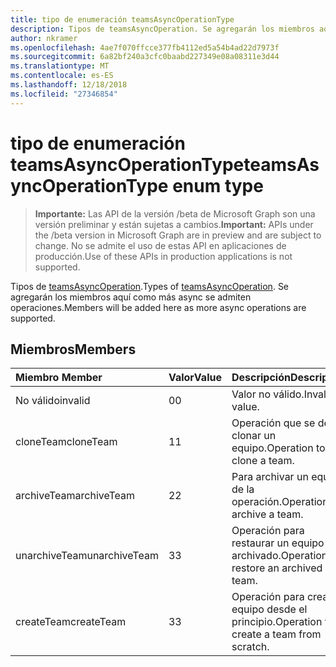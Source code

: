 ```yaml
---
title: tipo de enumeración teamsAsyncOperationType
description: Tipos de teamsAsyncOperation. Se agregarán los miembros aquí como más async se admiten operaciones.
author: nkramer
ms.openlocfilehash: 4ae7f070ffcce377fb4112ed5a54b4ad22d7973f
ms.sourcegitcommit: 6a82bf240a3cfc0baabd227349e08a08311e3d44
ms.translationtype: MT
ms.contentlocale: es-ES
ms.lasthandoff: 12/18/2018
ms.locfileid: "27346854"
---
```

# <a name="teamsasyncoperationtype-enum-type"></a><span data-ttu-id="51438-104">tipo de enumeración teamsAsyncOperationType</span><span class="sxs-lookup"><span data-stu-id="51438-104">teamsAsyncOperationType enum type</span></span>

> <span data-ttu-id="51438-105">**Importante:** Las API de la versión /beta de Microsoft Graph son una versión preliminar y están sujetas a cambios.</span><span class="sxs-lookup"><span data-stu-id="51438-105">**Important:** APIs under the /beta version in Microsoft Graph are in preview and are subject to change.</span></span> <span data-ttu-id="51438-106">No se admite el uso de estas API en aplicaciones de producción.</span><span class="sxs-lookup"><span data-stu-id="51438-106">Use of these APIs in production applications is not supported.</span></span>

<span data-ttu-id="51438-107">Tipos de [teamsAsyncOperation](teamsasyncoperation.md).</span><span class="sxs-lookup"><span data-stu-id="51438-107">Types of [teamsAsyncOperation](teamsasyncoperation.md).</span></span> <span data-ttu-id="51438-108">Se agregarán los miembros aquí como más async se admiten operaciones.</span><span class="sxs-lookup"><span data-stu-id="51438-108">Members will be added here as more async operations are supported.</span></span>

## <a name="members"></a><span data-ttu-id="51438-109">Miembros</span><span class="sxs-lookup"><span data-stu-id="51438-109">Members</span></span>

| <span data-ttu-id="51438-110">Miembro	</span><span class="sxs-lookup"><span data-stu-id="51438-110">Member</span></span> | <span data-ttu-id="51438-111">Valor</span><span class="sxs-lookup"><span data-stu-id="51438-111">Value</span></span>| <span data-ttu-id="51438-112">Descripción</span><span class="sxs-lookup"><span data-stu-id="51438-112">Description</span></span> |
|:---------------|:--------|:----------|
|<span data-ttu-id="51438-113">No válido</span><span class="sxs-lookup"><span data-stu-id="51438-113">invalid</span></span>|<span data-ttu-id="51438-114">0</span><span class="sxs-lookup"><span data-stu-id="51438-114">0</span></span>|<span data-ttu-id="51438-115">Valor no válido.</span><span class="sxs-lookup"><span data-stu-id="51438-115">Invalid value.</span></span>|
|<span data-ttu-id="51438-116">cloneTeam</span><span class="sxs-lookup"><span data-stu-id="51438-116">cloneTeam</span></span>|<span data-ttu-id="51438-117">1</span><span class="sxs-lookup"><span data-stu-id="51438-117">1</span></span>|<span data-ttu-id="51438-118">Operación que se debe clonar un equipo.</span><span class="sxs-lookup"><span data-stu-id="51438-118">Operation to clone a team.</span></span>|
|<span data-ttu-id="51438-119">archiveTeam</span><span class="sxs-lookup"><span data-stu-id="51438-119">archiveTeam</span></span>|<span data-ttu-id="51438-120">2</span><span class="sxs-lookup"><span data-stu-id="51438-120">2</span></span>|<span data-ttu-id="51438-121">Para archivar un equipo de la operación.</span><span class="sxs-lookup"><span data-stu-id="51438-121">Operation to archive a team.</span></span>|
|<span data-ttu-id="51438-122">unarchiveTeam</span><span class="sxs-lookup"><span data-stu-id="51438-122">unarchiveTeam</span></span>|<span data-ttu-id="51438-123">3</span><span class="sxs-lookup"><span data-stu-id="51438-123">3</span></span>|<span data-ttu-id="51438-124">Operación para restaurar un equipo archivado.</span><span class="sxs-lookup"><span data-stu-id="51438-124">Operation to restore an archived team.</span></span>|
|<span data-ttu-id="51438-125">createTeam</span><span class="sxs-lookup"><span data-stu-id="51438-125">createTeam</span></span>|<span data-ttu-id="51438-126">3</span><span class="sxs-lookup"><span data-stu-id="51438-126">3</span></span>|<span data-ttu-id="51438-127">Operación para crear un equipo desde el principio.</span><span class="sxs-lookup"><span data-stu-id="51438-127">Operation to create a team from scratch.</span></span>|

